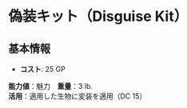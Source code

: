 # 偽装キット（Disguise Kit）

## 基本情報
- **コスト**: 25 GP

**能力値**：魅力　**重量**：3 lb.  
**活用**：適用した生物に変装を適用（DC 15）  